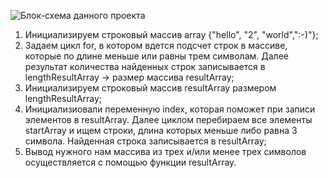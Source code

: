 ![Блок-схема данного проекта](..//final_project/Flowchart.jpg)

1. Инициализируем строковый массив array {"hello", "2", "world",":-)"};
2. Задаем цикл for, в котором вдется подсчет строк в массиве, которые по длине меньше или равны трем символам. Далее результат количества найденных строк записывается в lengthResultArray -> размер массива resultArray;
3. Инициализируем строковый массив resultArray размером lengthResultArray;
4. Инициализиовали переменную index, которая поможет при записи элементов в resultArray. Далее циклом перебираем все элементы startArray и ищем строки, длина которых меньше либо равна 3 символа. Найденная строка записывается в resultArray;
5. Вывод нужного нам массива из трех и/или менее трех символов осуществляется с помощью функции resultArray.
